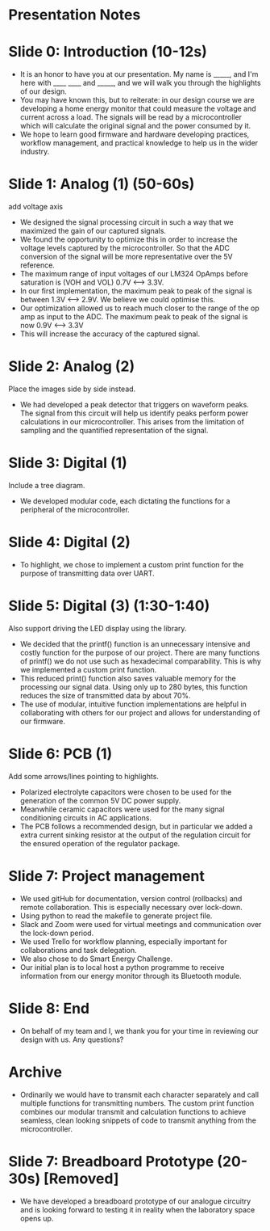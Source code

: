 # Presentation Notes

# Slide 0: Introduction (10-12s)

- It is an honor to have you at our presentation. My name is _____, and I'm here with ____ ____ and _____, and we will walk you through the highlights of our design.
- You may have known this, but to reiterate: in our design course we are developing a home energy monitor that could measure the voltage and current across a load. The signals will be read by a microcontroller which will calculate the original signal and the power consumed by it.
- We hope to learn good firmware and hardware developing practices, workflow management, and practical knowledge to help us in the wider industry.

# Slide 1: Analog (1) (50-60s)

add voltage axis

- We designed the signal processing circuit in such a way that we maximized the gain of our captured signals. 
- We found the opportunity to optimize this in order to increase the voltage levels captured by the microcontroller. So that the ADC conversion of the signal will be more representative over the 5V reference.
- The maximum range of input voltages of our LM324 OpAmps before saturation is (VOH and VOL) 0.7V <--> 3.3V.
- In our first implementation, the maximum peak to peak of the signal is between 1.3V <--> 2.9V. We believe we could optimise this.
- Our optimization allowed us to reach much closer to the range of the op amp as input to the ADC. The maximum peak to peak of the signal is now 0.9V <--> 3.3V
- This will increase the accuracy of the captured signal.

# Slide 2: Analog (2)

Place the images side by side instead.

- We had developed a peak detector that triggers on waveform peaks. The signal from this circuit will help us identify peaks perform power calculations in our microcontroller. This arises from the limitation of sampling and the quantified representation of the signal. 

# Slide 3: Digital (1)

Include a tree diagram.

- We developed modular code, each dictating the functions for a peripheral of the microcontroller.

# Slide 4: Digital (2)

- To highlight, we chose to implement a custom print function for the purpose of transmitting data over UART. 

# Slide 5: Digital (3) (1:30-1:40)

Also support driving the LED display using the library.

- We decided that the printf() function is an unnecessary intensive and costly function for the purpose of our project. There are many functions of printf() we do not use such as hexadecimal comparability. This is why we implemented a custom print function.
- This reduced print() function also saves valuable memory for the processing our signal data. Using only up to 280 bytes, this function reduces the size of transmitted data by about 70%.
- The use of modular, intuitive function implementations are helpful in collaborating with others for our project and allows for understanding of our firmware.
  
# Slide 6: PCB (1)

Add some arrows/lines pointing to highlights.

- Polarized electrolyte capacitors were chosen to be used for the generation of the common 5V DC power supply. 
- Meanwhile ceramic capacitors were used for the many signal conditioning circuits in AC applications.
- The PCB follows a recommended design, but in particular we added a extra current sinking resistor at the output of the regulation circuit for the ensured operation of the regulator package.

# Slide 7: Project management 

- We used gitHub for documentation, version control (rollbacks) and remote collaboration. This is especially necessary over lock-down. 
- Using python to read the makefile to generate project file.
- Slack and Zoom were used for virtual meetings and communication over the lock-down period.
- We used Trello for workflow planning, especially important for collaborations and task delegation.
- We also chose to do Smart Energy Challenge.
- Our initial plan is to local host a python programme to receive information from our energy monitor through its Bluetooth module.

# Slide 8: End

- On behalf of my team and I, we thank you for your time in reviewing our design with us. Any questions?

# Archive
- Ordinarily we would have to transmit each character separately and call multiple functions for transmitting numbers. The custom print function combines our modular transmit and calculation functions to achieve seamless, clean looking snippets of code to transmit anything from the microcontroller.

# Slide 7: Breadboard Prototype (20-30s) [Removed]

- We have developed a breadboard prototype of our analogue circuitry and is looking forward to testing it in reality when the laboratory space opens up.                                          

